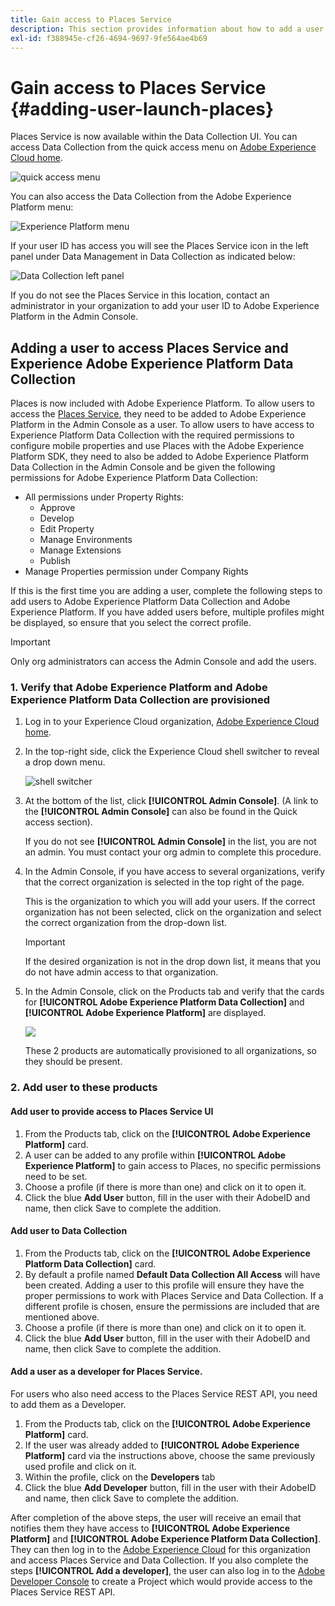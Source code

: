 ```yaml
---
title: Gain access to Places Service 
description: This section provides information about how to add a user to Places Service and Experience Platform Launch, so that the user can access Places Service.
exl-id: f388945e-cf26-4694-9697-9fe564ae4b69
---
```

# Gain access to Places Service {#adding-user-launch-places}

Places Service is now available within the Data Collection UI. You can access Data Collection from the quick access menu on [Adobe Experience Cloud home](https://experience.adobe.com). 

![quick access menu](/help/assets/quickaccess.png)

You can also access the Data Collection from the Adobe Experience Platform menu:

![Experience Platform menu](/help/assets/solutionaccessmenu.png)

If your user ID has access you will see the Places Service icon in the left panel under Data Management in Data Collection as indicated below:

![Data Collection left panel](/help/assets/places_in_data_collection.png)

If you do not see the Places Service in this location, contact an administrator in your organization to add your user ID to Adobe Experience Platform in the Admin Console. 

## Adding a user to access Places Service and Experience Adobe Experience Platform Data Collection

Places is now included with Adobe Experience Platform. To allow users to access the [Places Service](https://experience.adobe.com/#/data-collection/places), they need to be added to Adobe Experience Platform in the Admin Console as a user. To allow users to have access to Experience Platform Data Collection with the required permissions to configure mobile properties and use Places with the Adobe Experience Platform SDK, they need to also be added to Adobe Experience Platform Data Collection in the Admin Console and be given the following permissions for Adobe Experience Platform Data Collection:

* All permissions under Property Rights:
  * Approve
  * Develop
  * Edit Property
  * Manage Environments
  * Manage Extensions
  * Publish
* Manage Properties permission under Company Rights 

If this is the first time you are adding a user, complete the following steps to add users to Adobe Experience Platform Data Collection and Adobe Experience Platform. If you have added users before, multiple profiles might be displayed, so ensure that you select the correct profile.

>[!IMPORTANT]
>
>Only org administrators can access the Admin Console and add the users.

### 1. Verify that Adobe Experience Platform and Adobe Experience Platform Data Collection are provisioned 

1. Log in to your Experience Cloud organization, [Adobe Experience Cloud home](https://experience.adobe.com).
1. In the top-right side, click the Experience Cloud shell switcher to reveal a drop down menu.

    ![shell switcher](/help/assets/places_shell_switcher1.png)

1. At the bottom of the list, click **[!UICONTROL Admin Console]**. (A link to the **[!UICONTROL Admin Console]** can also be found in the Quick access section).

   If you do not see **[!UICONTROL Admin Console]** in the list, you are not an admin. You must contact your org admin to complete this procedure.

1. In the Admin Console, if you have access to several organizations, verify that the correct organization is selected in the top right of the page. 

    This is the organization to which you will add your users. If the correct organization has not been selected, click on the organization and select the correct organization from the drop-down list. 

    >[!IMPORTANT]
    >
    >If the desired organization is not in the drop down list, it means that you do not have admin access to that organization.

1. In the Admin Console, click on the Products tab and verify that the cards for **[!UICONTROL Adobe Experience Platform Data Collection]** and **[!UICONTROL Adobe Experience Platform]** are displayed.

    ![](/help/assets/places_provisioned1.png)

    These 2 products are automatically provisioned to all organizations, so they should be present.

   
### 2. Add user to these products
#### Add user to provide access to Places Service UI
1. From the Products tab, click on the **[!UICONTROL Adobe Experience Platform]** card.
2. A user can be added to any profile within **[!UICONTROL Adobe Experience Platform]** to gain access to Places, no specific permissions need to be set.
3. Choose a profile (if there is more than one) and click on it to open it. 
4. Click the blue **Add User** button, fill in the user with their AdobeID and name, then click Save to complete the addition.
#### Add user to Data Collection
1. From the Products tab, click on the **[!UICONTROL Adobe Experience Platform Data Collection]** card.
2. By default a profile named **Default Data Collection All Access** will have been created. Adding a user to this profile will ensure they have the proper permissions to work with Places Service and Data Collection. If a different profile is chosen, ensure the permissions are included that are mentioned above.
3. Choose a profile (if there is more than one) and click on it to open it.
4. Click the blue **Add User** button, fill in the user with their AdobeID and name, then click Save to complete the addition.
#### Add a user as a developer for Places Service.
For users who also need access to the Places Service REST API, you need to add them as a Developer.
1. From the Products tab, click on the **[!UICONTROL Adobe Experience Platform]** card.
2. If the user was already added to **[!UICONTROL Adobe Experience Platform]** card via the instructions above, choose the same previously used profile and click on it.
3. Within the profile, click on the **Developers** tab
4. Click the blue **Add Developer** button, fill in the user with their AdobeID and name, then click Save to complete the addition.

After completion of the above steps, the user will receive an email that notifies them they have access to **[!UICONTROL Adobe Experience Platform]** and **[!UICONTROL Adobe Experience Platform Data Collection]**. They can then log in to the [Adobe Experience Cloud](https://experience.adobe.com) for this organization and access Places Service and Data Collection. If you also complete the steps **[!UICONTROL Add a developer]**, the user can also log in to the [Adobe Developer Console](https://developer.adobe.com/console/home) to create a Project which would provide access to the Places Service REST API.

